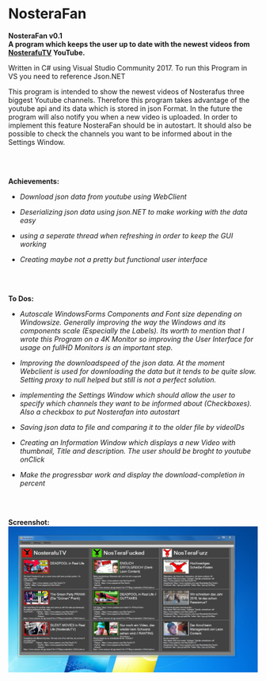 # NosteraFan
**NosteraFan v0.1** <br />
**A program which keeps the user up to date with the newest videos from [NosterafuTV](https://www.youtube.com/user/BoarderleinNosTeraFu) YouTube.**


 
Written in C# using Visual Studio Community 2017.
To run this Program in VS you need to reference Json.NET
 
 
 
This program is intended to show the newest videos of Nosterafus three biggest Youtube channels. Therefore this program takes advantage of the youtube api and its data which is stored in json Format. In the future the program will also notify you when a new video is uploaded. In order to implement this feature NosteraFan should be in autostart. It should also be possible to check the channels you want to be informed about in the
Settings Window.

<br />
<br />

**Achievements:**
  * *Download json data from youtube using WebClient*
  
  * *Deserializing json data using json.NET to make working with the data easy*
  
  * *using a seperate thread when refreshing in order to keep the GUI working*
  
  * *Creating maybe not a pretty but functional user interface*
  
  <br />
  <br />
  
**To Dos:**
 * *Autoscale WindowsForms Components and Font size depending on Windowsize. Generally
  improving the way the Windows and its components scale (Especially the Labels). Its
  worth to mention that I wrote this Program on a 4K Monitor so improving the User
  Interface for usage on fullHD Monitors is an important step.*
  
 * *Improving the downloadspeed of the json data. At the moment Webclient is used for
  downloading the data but it tends to be quite slow. Setting proxy to null helped but
  still is not a perfect solution.*
  
 * *implementing the Settings Window which should allow the user to specify which channels
  they want to be informed about (Checkboxes). Also a checkbox to put Nosterafan into
  autostart*
  
 * *Saving json data to file and comparing it to the older file by videoIDs*
 
 * *Creating an Information Window which displays a new Video with thumbnail, Title and
  description. The user should be broght to youtube onClick*

 * *Make the progressbar work and display the download-completion in percent*

<br />
<br />

**Screenshot:**
![Screenshot:](/screenshot.JPG)
